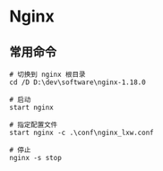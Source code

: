 # Nginx

## 常用命令

```shell
# 切换到 nginx 根目录
cd /D D:\dev\software\nginx-1.18.0

# 启动
start nginx

# 指定配置文件
start nginx -c .\conf\nginx_lxw.conf

# 停止
nginx -s stop
```